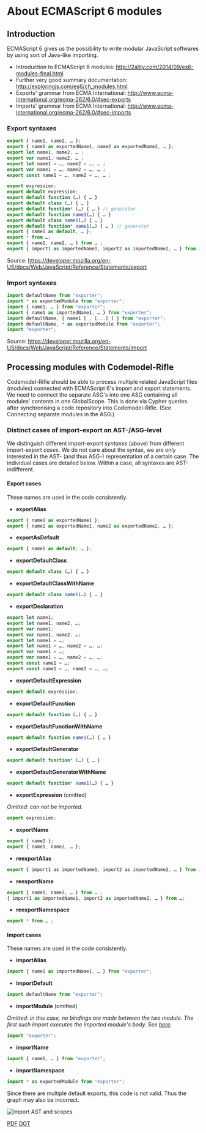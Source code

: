 # About ECMAScript 6 modules

## Introduction

ECMAScript 6 gives us the possibility to write modular JavaScript softwares by using sort of Java-like importing.

* Introduction to ECMAScript 6 modules: <http://2ality.com/2014/09/es6-modules-final.html>
* Further very good summary documentation: <http://exploringjs.com/es6/ch_modules.html>
* Exports' grammar from ECMA International: <http://www.ecma-international.org/ecma-262/6.0/#sec-exports>
* Imports' grammar from ECMA International: <http://www.ecma-international.org/ecma-262/6.0/#sec-imports>

### Export syntaxes

```JavaScript
export { name1, name2, … };
export { name1 as exportedName1, name2 as exportedName2, … };
export let name1, name2, … ;
export var name1, name2, … ;
export let name1 = …, name2 = …, … ;
export var name1 = …, name2 = …, … ;
export const name1 = …, name2 = …, … ;

export expression;
export default expression;
export default function (…) { … }
export default class (…) { … }
export default function* (…) { … } // generator
export default function name1(…) { … }
export default class name1(…) { … }
export default function* name1(…) { … } // generator
export { name1 as default, … };
export * from …;
export { name1, name2, … } from … ;
export { import1 as importedName1, import2 as importedName2, … } from …;
```

Source: <https://developer.mozilla.org/en-US/docs/Web/JavaScript/Reference/Statements/export>

### Import syntaxes

```JavaScript
import defaultName from "exporter";
import * as exportedModule from "exporter";
import { name1, … } from "exporter";
import { name1 as importedName1, … } from "exporter";
import defaultName, { name1 [ , [...] ] } from "exporter";
import defaultName, * as exportedModule from "exporter";
import "exporter";
```

Source: <https://developer.mozilla.org/en-US/docs/Web/JavaScript/Reference/Statements/import>

## Processing modules with Codemodel-Rifle

Codemodel-Rifle should be able to process multiple related JavaScript files (modules) connected with ECMAScript 6's import and export statements. We need to connect the separate ASG's into one ASG containing all modules' contents in one GlobalScope. This is done via Cypher queries after synchronising a code repository into Codemodel-Rifle. (See Connecting separate modules in the ASG.)

### Distinct cases of import-export on AST-/ASG-level

We distinguish different import-export *syntaxes* (above) from different import-export *cases*. We do not care about the syntax, we are only interested in the AST- (and thus ASG-) representation of a certain case. The individual cases are detailed below. Within a case, all syntaxes are AST-indifferent.

#### Export cases

These names are used in the code consistently.

* **exportAlias**

```JavaScript
export { name1 as exportedName1 };
export { name1 as exportedName1, name2 as exportedName2, … };
```

* **exportAsDefault**

```JavaScript
export { name1 as default, … };
```

* **exportDefaultClass**

```JavaScript
export default class (…) { … }
```

* **exportDefaultClassWithName**

```JavaScript
export default class name1(…) { … }
```

* **exportDeclaration**

```JavaScript
export let name1;
export let name1, name2, …;
export var name1;
export var name1, name2, …;
export let name1 = …;
export let name1 = …, name2 = …, …;
export var name1 = …;
export var name1 = …, name2 = …, …;
export const name1 = …;
export const name1 = …, name2 = …, …;
```

* **exportDefaultExpression**

```JavaScript
export default expression;
```

* **exportDefaultFunction**

```JavaScript
export default function (…) { … }
```

* **exportDefaultFunctionWithName**

```JavaScript
export default function name1(…) { … }
```

* **exportDefaultGenerator**

```JavaScript
export default function* (…) { … }
```

* **exportDefaultGeneratorWithName**

```JavaScript
export default function* name1(…) { … }
```

* **exportExpression** (omitted)

*Omitted: can not be imported.*

```JavaScript
export expression;
```

* **exportName**

```JavaScript
export { name1 };
export { name1, name2, … };
```

* **reexportAlias**

```JavaScript
export { import1 as importedName1, import2 as importedName2, … } from …;
```

* **reexportName**

```JavaScript
export { name1, name2, … } from … ;
{ import1 as importedName1, import2 as importedName2, … } from …;
```

* **reexportNamespace**

```JavaScript
export * from … ;
```

#### Import cases

These names are used in the code consistently.

* **importAlias**

```JavaScript
import { name1 as importedName1, … } from "exporter";
```

* **importDefault**

```JavaScript
import defaultName from "exporter";
```

* **importModule** (omitted)

*Omitted: in this case, no bindings are made between the two module. The first such import executes the imported module's body. See [here](http://exploringjs.com/es6/ch_modules.html#_importing-styles).*

```JavaScript
import "exporter";
```

* **importName**

```JavaScript
import { name1, … } from "exporter";
```

* **importNamespace**

```JavaScript
import * as exportedModule from "exporter";
```

Since there are multiple default exports, this code is not valid. Thus the graph may also be incorrect.

![Import AST and scopes](https://github.com/steindani/codemodel-rifle/wiki/img/export.dot.png)

[PDF](https://github.com/steindani/codemodel-rifle/wiki/img/export.dot.pdf) 
[DOT](https://github.com/steindani/codemodel-rifle/wiki/img/export.dot)
